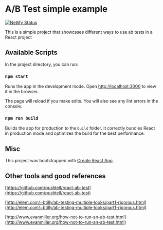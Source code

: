 # A/B Test simple example

[![Netlify Status](https://api.netlify.com/api/v1/badges/97976846-c6b5-41a8-a72f-cae12a9088c1/deploy-status)](https://app.netlify.com/sites/abtest-simple-example/deploys)

This is a simple project that showcases different ways to use ab tests in a React project

## Available Scripts

In the project directory, you can run:

### `npm start`

Runs the app in the development mode.
Open [http://localhost:3000](http://localhost:3000) to view it in the browser.

The page will reload if you make edits.
You will also see any lint errors in the console.

### `npm run build`

Builds the app for production to the `build` folder.
It correctly bundles React in production mode and optimizes the build for the best performance.

## Misc

This project was bootstrapped with [Create React App](https://github.com/facebook/create-react-app).

## Other tools and good references

[https://github.com/pushtell/react-ab-test](https://github.com/pushtell/react-ab-test)

[http://elem.com/~btilly/ab-testing-multiple-looks/part1-rigorous.html](http://elem.com/~btilly/ab-testing-multiple-looks/part1-rigorous.html)

[http://www.evanmiller.org/how-not-to-run-an-ab-test.html](http://www.evanmiller.org/how-not-to-run-an-ab-test.html)
